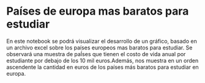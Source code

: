 # Países de europa mas baratos para estudiar
En este notebook se podrá visualizar el desarrollo de un gráfico, basado en un archivo excel sobre los países europeos mas baratos para estudiar.
Se observará una muestra de paÍses que tienen el costo de vida anual por estudiante por debajo de los 10 mil euros.Además, nos muestra en un orden ascendente la cantidad en euros de los países más baratos para estudiar en europa.
